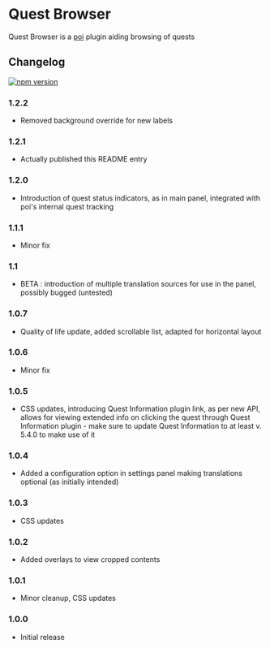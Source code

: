 # Quest Browser

Quest Browser is a [poi](https://github.com/poooi/poi) plugin aiding browsing of quests

## Changelog

[![npm version](https://badge.fury.io/js/poi-plugin-quest-browser.svg)](https://badge.fury.io/js/poi-plugin-quest-browser)

### 1.2.2

- Removed background override for new labels

### 1.2.1

- Actually published this README entry

### 1.2.0

- Introduction of quest status indicators, as in main panel, integrated with poi's internal quest tracking

### 1.1.1

- Minor fix

### 1.1

- BETA : introduction of multiple translation sources for use in the panel, possibly bugged (untested)

### 1.0.7

- Quality of life update, added scrollable list, adapted for horizontal layout

### 1.0.6

- Minor fix

### 1.0.5

- CSS updates, introducing Quest Information plugin link, as per new API, allows for viewing extended info on clicking the quest through Quest Information plugin - make sure to update Quest Information to at least v. 5.4.0 to make use of it

### 1.0.4

- Added a configuration option in settings panel making translations optional (as initially intended)

### 1.0.3

- CSS updates

### 1.0.2

- Added overlays to view cropped contents

### 1.0.1

- Minor cleanup, CSS updates

### 1.0.0

- Initial release